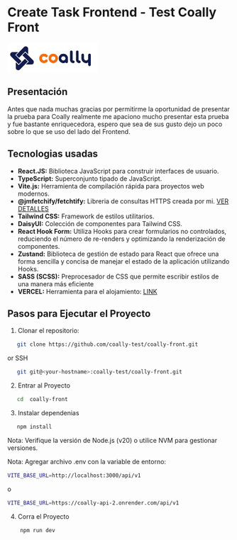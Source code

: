 # Create Task Frontend - Test Coally Front

![Logo coally](/src/assets/images/unnamed.png)

## Presentación

Antes que nada muchas gracias por permitirme la oportunidad de presentar la prueba para Coally
realmente me apaciono mucho presentar esta prueba y fue bastante enriquecedora, espero que sea de sus gusto dejo un poco sobre lo que se uso del lado del Frontend.

## Tecnologias usadas

- **React.JS:** Biblioteca JavaScript para construir interfaces de usuario.
- **TypeScript:** Superconjunto tipado de JavaScript.
- **Vite.js:** Herramienta de compilación rápida para proyectos web modernos.
- **@jmfetchify/fetchtify:** Libreria de consultas HTTPS creada por mi. [VER DETALLES](https://www.npmjs.com/package/@jmfetchify/fetchify) 
- **Tailwind CSS:** Framework de estilos utilitarios.
- **DaisyUI:** Colección de componentes para Tailwind CSS.
- **React Hook Form:** Utiliza Hooks para crear formularios no controlados, reduciendo el número de re-renders y optimizando la renderización de componentes.
- **Zustand:** Biblioteca de gestión de estado para React que ofrece una forma sencilla y concisa de manejar el estado de la aplicación utilizando Hooks.
- **SASS (SCSS):** Preprocesador de CSS que permite escribir estilos de una manera más eficiente
- **VERCEL:** Herramienta para el alojamiento: [LINK](https://coally-front.vercel.app/)


## Pasos para Ejecutar el Proyecto

1. Clonar el repositorio:

```bash
   git clone https://github.com/coally-test/coally-front.git
```
or SSH
```bash
   git git@<your-hostname>:coally-test/coally-front.git
```

2. Entrar al Proyecto

```bash
   cd  coally-front
```

3. Instalar dependenias

```bash
   npm install
```
Nota: Verifique la versión de Node.js (v20) o utilice NVM para gestionar versiones.

Nota: Agregar archivo .env con la variable de entorno:

```bash
VITE_BASE_URL=http://localhost:3000/api/v1
```

o

```bash
VITE_BASE_URL=https://coally-api-2.onrender.com/api/v1
```


4. Corra el Proyecto

```bash
    npm run dev
```
